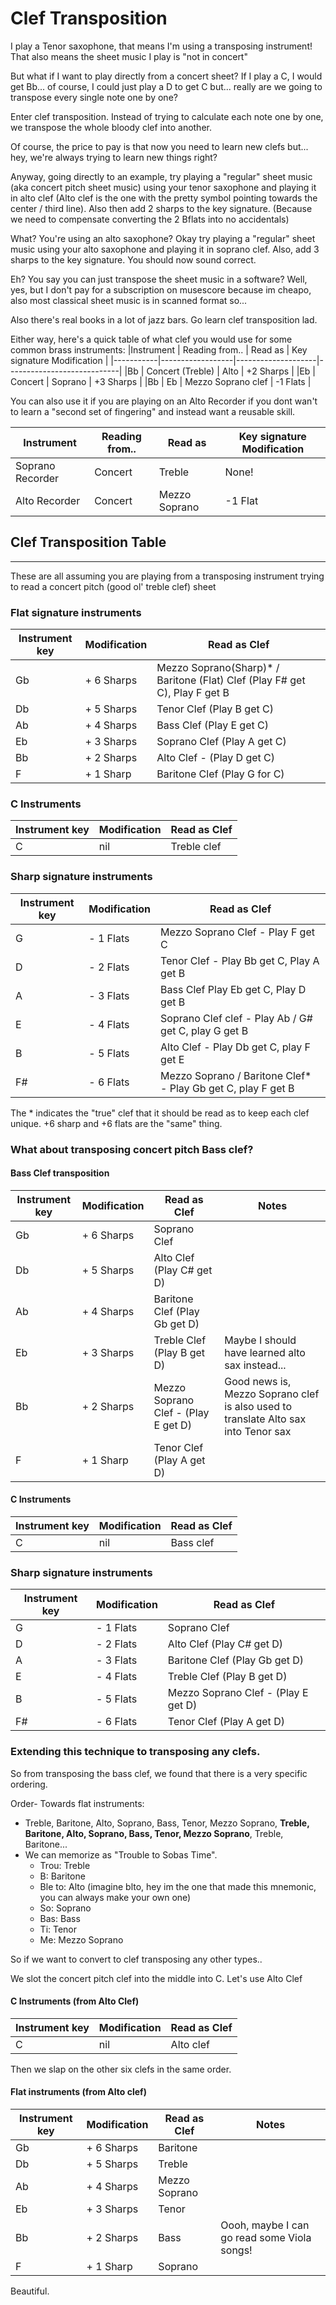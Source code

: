 # Clef Transposition
I play a Tenor saxophone, that means I'm using a transposing instrument! That also means the sheet music I play is "not in concert"

But what if I want to play directly from a concert sheet? If I play a C, I would get Bb... of course, I could just play a D to get C but... really are we going to transpose every single note one by one?

Enter clef transposition. Instead of trying to calculate each note one by one, we transpose the whole bloody clef into another.

Of course, the price to pay is that now you need to learn new clefs but... hey, we're always trying to learn new things right?

Anyway, going directly to an example, try playing a "regular" sheet music (aka concert pitch sheet music) using your tenor saxophone and playing it in alto clef (Alto clef is the one with the pretty symbol pointing towards the center / third line). Also then add 2 sharps to the key signature. (Because we need to compensate converting the 2 Bflats into no accidentals)

What? You're using an alto saxophone? Okay try playing a "regular" sheet music using your alto saxophone and playing it in soprano clef. Also, add 3 sharps to the key signature. You should now sound correct.

Eh? You say you can just transpose the sheet music in a software? Well, yes, but I don't pay for a subscription on musescore because im cheapo, also most classical sheet music is in scanned format so...

Also there's real books in a lot of jazz bars. Go learn clef transposition lad.

Either way, here's a quick table of what clef you would use for some common brass instruments:
|Instrument | Reading from..   | Read as            | Key signature Modification |
|-----------|------------------|--------------------|----------------------------|
|Bb         | Concert (Treble) | Alto               | +2 Sharps                  |
|Eb         | Concert          | Soprano            | +3 Sharps                  |
|Bb         | Eb               | Mezzo Soprano clef | -1 Flats                   |

You can also use it if you are playing on an Alto Recorder if you dont wan't to learn a "second set of fingering" and instead want a reusable skill.

|Instrument       | Reading from.. | Read as            | Key signature Modification |
|-----------------|----------------|--------------------| ---------------------------|
|Soprano Recorder | Concert        | Treble             | None!                      |
|Alto Recorder    | Concert        | Mezzo Soprano      | -1 Flat                    |

## Clef Transposition Table
---

These are all assuming you are playing from a transposing instrument trying to read a concert pitch (good ol' treble clef) sheet

### Flat signature instruments
| Instrument key | Modification | Read as Clef |
| ---------------| -------------| ------------ |
| Gb             | + 6 Sharps   | Mezzo Soprano(Sharp)* / Baritone (Flat) Clef (Play F# get C), Play F get B |
| Db             | + 5 Sharps   | Tenor Clef (Play B get C) |
| Ab             | + 4 Sharps   | Bass Clef (Play E get C) |
| Eb             | + 3 Sharps   | Soprano Clef (Play A get C) |
| Bb             | + 2 Sharps   | Alto Clef - (Play D get C)  |
| F              | + 1 Sharp    | Baritone Clef (Play G for C)|

### C Instruments
| Instrument key | Modification | Read as Clef |
| ---------------| -------------| ------------ |
| C              | nil          | Treble clef  | 

### Sharp signature instruments
| Instrument key | Modification | Read as Clef |
| ---------------| -------------| ------------ |
| G              | - 1 Flats    | Mezzo Soprano Clef - Play F get C
| D              | - 2 Flats    | Tenor Clef - Play Bb get C, Play A get B
| A              | - 3 Flats    | Bass Clef Play Eb get C, Play D get B
| E              | - 4 Flats    | Soprano Clef clef - Play Ab / G# get C, play G get B 
| B              | - 5 Flats    | Alto Clef - Play Db get C, play F get E
| F#             | - 6 Flats    | Mezzo Soprano / Baritone Clef* - Play Gb get C, play F get B

The \* indicates the "true" clef that it should be read as to keep each clef unique.
+6 sharp and +6 flats are the "same" thing.

### What about transposing concert pitch Bass clef?
#### Bass Clef transposition

| Instrument key | Modification | Read as Clef | Notes |
| ---------------| -------------| ------------ | ----- |
| Gb             | + 6 Sharps   | Soprano Clef ||
| Db             | + 5 Sharps   | Alto Clef (Play C# get D) ||
| Ab             | + 4 Sharps   | Baritone Clef (Play Gb get D) ||
| Eb             | + 3 Sharps   | Treble Clef (Play B get D) | Maybe I should have learned alto sax instead... |
| Bb             | + 2 Sharps   | Mezzo Soprano Clef - (Play E get D)  | Good news is, Mezzo Soprano clef is also used to translate Alto sax into Tenor sax|
| F              | + 1 Sharp    | Tenor Clef (Play A get D)||

#### C Instruments
| Instrument key | Modification | Read as Clef |
| ---------------| -------------| ------------ |
| C              | nil          | Bass clef  | 


### Sharp signature instruments
| Instrument key | Modification | Read as Clef |
| ---------------| -------------| ------------ |
| G              | - 1 Flats    | Soprano Clef ||
| D              | - 2 Flats    | Alto Clef (Play C# get D) ||
| A              | - 3 Flats    | Baritone Clef (Play Gb get D) ||
| E              | - 4 Flats    | Treble Clef (Play B get D) | Maybe I should have learned alto sax instead... |
| B              | - 5 Flats    | Mezzo Soprano Clef - (Play E get D)  | Good news is, Mezzo Soprano clef is also used to translate Alto sax into Tenor sax|
| F#             | - 6 Flats    | Tenor Clef (Play A get D)||

### Extending this technique to transposing any clefs.
So from transposing the bass clef, we found that there is a very specific ordering.

Order- Towards flat instruments:
- Treble, Baritone, Alto, Soprano, Bass, Tenor, Mezzo Soprano, **Treble, Baritone, Alto, Soprano, Bass, Tenor, Mezzo Soprano**, Treble, Baritone...
- We can memorize as "Trouble to Sobas Time".
    - Trou: Treble
    - B: Baritone
    - Ble to: Alto (imagine blto, hey im the one that made this mnemonic, you can always make your own one)
    - So: Soprano
    - Bas: Bass
    - Ti: Tenor
    - Me: Mezzo Soprano 

So if we want to convert to clef transposing any other types..

We slot the concert pitch clef into the middle into C. Let's use Alto Clef

#### C Instruments (from Alto Clef)
| Instrument key | Modification | Read as Clef |
| ---------------| -------------| ------------ |
| C              | nil          | Alto clef    |

Then we slap on the other six clefs in the same order.

#### Flat instruments (from Alto clef)
| Instrument key | Modification | Read as Clef | Notes |
| ---------------| -------------| ------------ | ----- |
| Gb             | + 6 Sharps   | Baritone
| Db             | + 5 Sharps   | Treble
| Ab             | + 4 Sharps   | Mezzo Soprano
| Eb             | + 3 Sharps   | Tenor
| Bb             | + 2 Sharps   | Bass         | Oooh, maybe I can go read some Viola songs! |
| F              | + 1 Sharp    | Soprano

Beautiful.